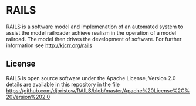 # RAILS
RAILS is a software model and implemenation of an automated system to assist the model railroader achieve realism in the operation of a model railroad. The model then drives the development of software.
For further information see http://kjcrr.org/rails

## License
RAILS is open source software under the Apache License, Version 2.0 details are available in this repository in the file 
https://github.com/djbristow/RAILS/blob/master/Apache%20License%2C%20Version%202.0
